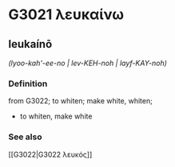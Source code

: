# G3021 λευκαίνω

## leukaínō

_(lyoo-kah'-ee-no | lev-KEH-noh | layf-KAY-noh)_

### Definition

from G3022; to whiten; make white, whiten; 

- to whiten, make white

### See also

[[G3022|G3022 λευκός]]
